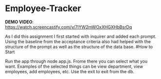 # Employee-Tracker
<strong>DEMO VIDEO</strong>: https://watch.screencastify.com/v/7IYW2mWOxXHGXHbBsrDq <p>
As I did this assignment I first started with inquirer and added each prompt. Using the baseline from the acceptance criteria also had helped with the structure of the prompt as well as the structure of the data base.
#How to Start <p>
  Run the app through node app.js. Frome there you can select what you want. Examples of the selected things can be view department, view employees, add employees, etc.
  Use the exit to exit from the db.
